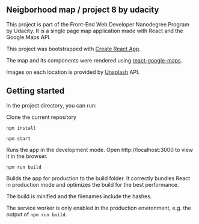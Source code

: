 ## Neigborhood map / project 8 by udacity
This project is part of the Front-End Web Developer Nanodegree Program by Udacity. It is a single page map application made with React and the Google Maps API.

This project was bootstrapped with [Create React App](https://github.com/facebook/create-react-app). 

The map and its components were rendered using [react-google-maps](https://tomchentw.github.io/react-google-maps/).

Images on each location is provided by [Unsplash](https://unsplash.com/developers) API.

## Getting started
In the project directory, you can run:

Clone the current repository

`npm install`

`npm start`

Runs the app in the development mode.
Open http://localhost:3000 to view it in the browser.

`npm run build`

Builds the app for production to the build folder. It correctly bundles React in production mode and optimizes the build for the best performance.

The build is minified and the filenames include the hashes.

The service worker is only enabled in the production environment, e.g. the output of `npm run build`.